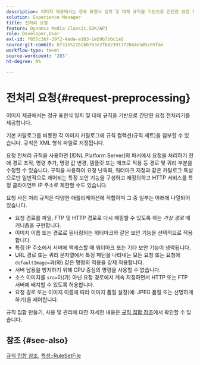 ```yaml
---
description: 이미지 제공에서는 정규 표현식 일치 및 대체 규칙을 기반으로 간단한 요청 전처리기를 제공합니다.
solution: Experience Manager
title: 전처리 요청
feature: Dynamic Media Classic,SDK/API
role: Developer,User
exl-id: f855c36f-29f2-4ada-a103-1eb9b7b0c1a0
source-git-commit: bf31e5226cbb763e2fb82391772b64e5d5c89fae
workflow-type: tm+mt
source-wordcount: '283'
ht-degree: 0%

---
```


# 전처리 요청{#request-preprocessing}

이미지 제공에서는 정규 표현식 일치 및 대체 규칙을 기반으로 간단한 요청 전처리기를 제공합니다.

기본 카탈로그를 비롯한 각 이미지 카탈로그에 규칙 컬렉션(규칙 세트)을 첨부할 수 있습니다. 규칙은 XML 형식 파일로 지정됩니다.

요청 전처리 규칙을 사용하면 [!DNL Platform Server]의 파서에서 요청을 처리하기 전에 경로 조작, 명령 추가, 명령 값 변경, 템플릿 또는 매크로 적용 등 경로 및 쿼리 부분을 수정할 수 있습니다. 규칙을 사용하여 요청 난독화, 워터마크 지정과 같은 카탈로그 특성으로만 일반적으로 제어되는 특정 보안 기능을 구성하고 재정의하고 HTTP 서비스를 특정 클라이언트 IP 주소로 제한할 수도 있습니다.

요청 사전 처리 규칙은 다양한 애플리케이션에 적합하며 그 중 일부는 아래에 나열되어 있습니다.

* 요청 경로를 파일, FTP 및 HTTP 경로로 다시 매핑할 수 있도록 하는 *가상 경로* 메커니즘을 구현합니다.
* 이미지 이름 또는 경로로 필터링되는 워터마크와 같은 보안 기능을 선택적으로 적용합니다.
* 특정 IP 주소에서 서버에 액세스할 때 워터마크 또는 기타 보안 기능이 생략됩니다.
* URL 경로 또는 쿼리 문자열에서 특정 패턴을 나타내는 모든 요청 또는 요청에 `defaultImage=`과(와) 같은 명령의 적용을 강제 적용합니다.
* 서버 남용을 방지하기 위해 CPU 중심의 명령을 사용할 수 없습니다.
* 소스 이미지를 `src=`이(가) 아닌 요청 경로에서 계속 지정하면서 HTTP 또는 FTP 서버에 배치할 수 있도록 허용합니다.
* 요청 경로 또는 이미지 이름에 따라 이미지 품질 설정(예: JPEG 품질 또는 선명하게 하기)을 제어합니다.

규칙 집합 만들기, 사용 및 관리에 대한 자세한 내용은 [규칙 집합 참조](../../../../../is-api/image-catalog/image-serving-api-ref/c-image-catalog-reference/c-rule-set-reference/c-rule-set-reference.md#concept-3e5058cf3507470b82cac638df23ea8e)에서 확인할 수 있습니다.

## 참조 {#see-also}

[규칙 집합 참조](../../../../../is-api/image-catalog/image-serving-api-ref/c-image-catalog-reference/c-rule-set-reference/c-rule-set-reference.md#concept-3e5058cf3507470b82cac638df23ea8e), [특성::RuleSetFile](../../../../../is-api/image-catalog/image-serving-api-ref/c-image-catalog-reference/c-overview/c-file-formats/r-rule-set-files.md#reference-3e54cb5f4d74411a84889fed056ac093)
